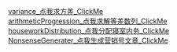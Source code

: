 <a href="https://txmorningstar.github.io/myProject/variance.html">variance_点我求方差_ClickMe</a><br/>
<a href="https://txmorningstar.github.io/myProject/arithmeticProgression.html">arithmeticProgression_点我求解等差数列_ClickMe</a><br/>
<a href="https://txmorningstar.github.io/myProject/houseworkDistribution.html">houseworkDistribution_点我分配寝室内务_ClickMe</a><br/>
<a href="https://txmorningstar.github.io/myProject/NonsenseGenerater.html">NonsenseGenerater_点我生成营销号文章_ClickMe</a><br/>
